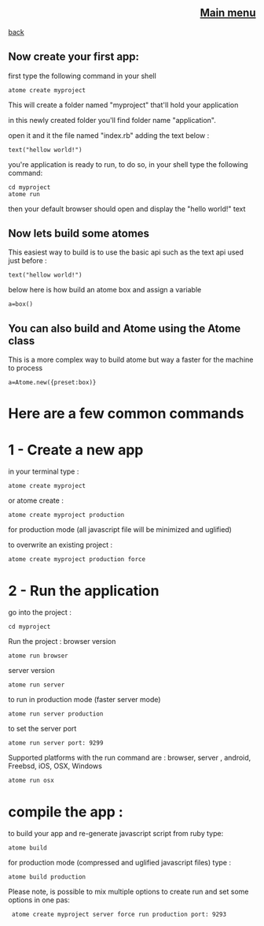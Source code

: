 <span align="right">

[Main menu](../atome.md)
-
</span>
<span align="left">

[back](./tutorials.md)

</span>

Now create your first app:
-

first type the following command in your shell

    atome create myproject

This will create a folder named "myproject" that'll hold your application

in this newly created folder you'll find folder name "application".

open it and it the file named "index.rb" adding the text below :

    text("hellow world!")

you're application is ready to run, to do so, in your shell type the following command:

    cd myproject
    atome run


then your default browser should open and display the "hello world!" text


Now lets build some atomes
-

This easiest way to build is to use the basic api such as the text api used just before :

    text("hellow world!")

below here is how build an atome box and assign a variable

    a=box()

You can also build and Atome using the Atome class
-
This is a more complex way to build atome but way a faster for the machine to process 

    a=Atome.new({preset:box)}



# Here are a few common commands


# 1 - Create a new app

in your terminal type :

    atome create myproject

or atome create :

    atome create myproject production
for production mode (all javascript file will be minimized and uglified)


to overwrite an existing project :

    atome create myproject production force

# 2 - Run the application

go into the project :

    cd myproject

Run the project :
browser version

    atome run browser

server version

    atome run server

to run in production mode (faster server mode)

    atome run server production

to set the server port

    atome run server port: 9299

Supported platforms with the run command are : browser, server , android, Freebsd, iOS, OSX, Windows

    atome run osx

# compile the app :

to build your app and re-generate javascript script from ruby type:

    atome build 

for production mode (compressed and uglified javascript files) type :

    atome build production

Please note, is possible to mix multiple options to create run and set some options in one pas:

     atome create myproject server force run production port: 9293


